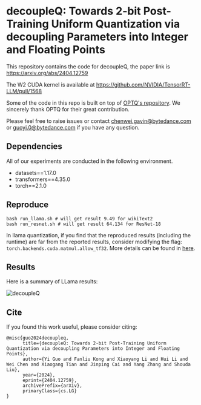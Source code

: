 # decoupleQ: Towards 2-bit Post-Training Uniform Quantization via decoupling Parameters into Integer and Floating Points

This repository contains the code for decoupleQ, the paper link is https://arxiv.org/abs/2404.12759 

The W2 CUDA kernel is available at https://github.com/NVIDIA/TensorRT-LLM/pull/1568

Some of the code in this repo is built on top of [OPTQ's repository](https://github.com/IST-DASLab/gptq). We sincerely thank OPTQ for their great contribution.

Please feel free to raise issues or contact chenwei.gavin@bytedance.com or guoyi.0@bytedance.com if you have any question.

## Dependencies
All of our experiments are conducted in the following environment.
* datasets==1.17.0
* transformers==4.35.0
* torch==2.1.0


## Reproduce
```
bash run_llama.sh # will get result 9.49 for wikiText2
bash run_resnet.sh # will get result 64.134 for ResNet-18
````
In llama quantization, if you find that the reproduced results (including the runtime) are far from the reported results, 
consider modifying the flag: `torch.backends.cuda.matmul.allow_tf32`. More details can be found in [here](https://pytorch.org/docs/stable/notes/cuda.html#tf32-on-ampere).


## Results
Here is a summary of LLama results:


![decoupleQ](imgs/img.png)


## Cite

If you found this work useful, please consider citing: 
```
@misc{guo2024decoupleq,
      title={decoupleQ: Towards 2-bit Post-Training Uniform Quantization via decoupling Parameters into Integer and Floating Points}, 
      author={Yi Guo and Fanliu Kong and Xiaoyang Li and Hui Li and Wei Chen and Xiaogang Tian and Jinping Cai and Yang Zhang and Shouda Liu},
      year={2024},
      eprint={2404.12759},
      archivePrefix={arXiv},
      primaryClass={cs.LG}
}
```